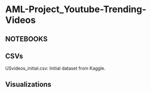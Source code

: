 # AML-Project_Youtube-Trending-Videos

## NOTEBOOKS


## CSVs
USvideos_initial.csv: Initial dataset from Kaggle.


## Visualizations

